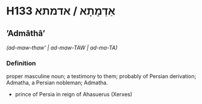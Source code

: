 # H133 אַדְמָתָא / אדמתא

## ʼAdmâthâʼ

_(ad-maw-thaw' | ad-maw-TAW | ad-ma-TA)_

### Definition

proper masculine noun; a testimony to them; probably of Persian derivation; Admatha, a Persian nobleman; Admatha.

- prince of Persia in reign of Ahasuerus (Xerxes)
